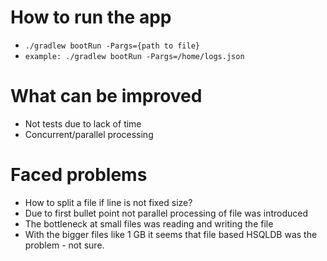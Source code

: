 # How to run the app

* ```./gradlew bootRun -Pargs={path to file}```
* ```example: ./gradlew bootRun -Pargs=/home/logs.json```

# What can be improved
* Not tests due to lack of time
* Concurrent/parallel processing

# Faced problems
* How to split a file if line is not fixed size?
* Due to first bullet point not parallel processing of file was introduced
* The bottleneck at small files was reading and writing the file
* With the bigger files like 1 GB it seems that file based HSQLDB was the problem - not sure. 

